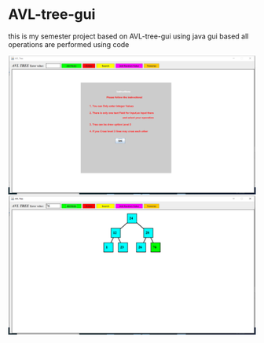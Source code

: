 # AVL-tree-gui
this is my semester project based on AVL-tree-gui using java
 gui based
 all operations are performed using code

![SS1](https://github.com/askhan963/AVL-tree-gui/blob/main/Screenshot%20(4).png)
![SS1](https://github.com/askhan963/AVL-tree-gui/blob/main/Screenshot%20(5).png)
